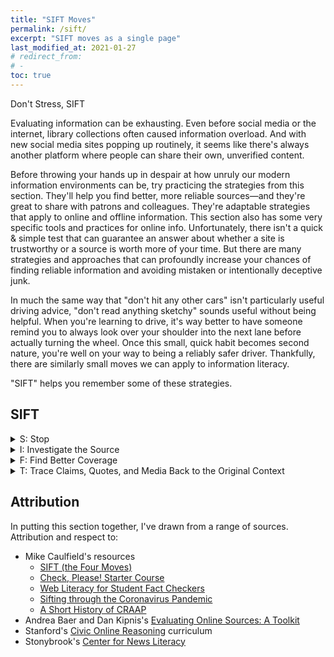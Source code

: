 ```yaml
---
title: "SIFT Moves"
permalink: /sift/
excerpt: "SIFT moves as a single page"
last_modified_at: 2021-01-27  
# redirect_from:
# -
toc: true
---
```

Don't Stress, SIFT  

Evaluating information can be exhausting. Even before social media or the internet, library collections often caused information overload. And with new social media sites popping up routinely, it seems like there's always another platform where people can share their own, unverified content. <!-- include anecdote of how many fact-checkers NYT, AP, WaPo, or the Idaho Statesman employ, if I can find those numbers? -->  

Before throwing your hands up in despair at how unruly our modern information environments can be, try practicing the strategies from this section. They'll help you find better, more reliable sources—and they're great to share with patrons and colleagues. They're adaptable strategies that apply to online and offline information. This section also has some very specific tools and practices for online info. Unfortunately, there isn't a quick & simple test that can guarantee an answer about whether a site is trustworthy or a source is worth more of your time. But there are many strategies and approaches that can profoundly increase your chances of finding reliable information and avoiding mistaken or intentionally deceptive junk.  

In much the same way that "don't hit any other cars" isn't particularly useful driving advice, "don't read anything sketchy" sounds useful without being helpful. When you're learning to drive, it's way better to have someone remind you to always look over your shoulder into the next lane before actually turning the wheel. Once this small, quick habit becomes second nature, you're well on your way to being a reliably safer driver. Thankfully, there are similarly small moves we can apply to information literacy.  

"SIFT" helps you remember some of these strategies. <!-- They're reinforced and complemented by the four moves that fact-checkers use to efficiently evaluate a site. Here we'll teach you both, as well as some complementary approaches. --> 

## SIFT  

<details markdown="1">
  <summary>S: Stop</summary>  
  It sounds counterintuitive, but this model suggests that when you first find a source, you **don't** start by reading it. Why waste even a couple minutes reading garbage when you could just avoid engaging to begin with? So instead of jumping right into the content of what you find, try to place it in context.  

  Ask yourself, "What's the platform or publisher behind this article, book, blog post, etc.? Who wrote this work? What's the reputation of the site, publisher, or social media network?" If you don't already know those details, don't engage with it until you've found the answers.  

  Returning to our "learning to drive" analogy, you've probably developed the habit of looking over your shoulder before changing lanes. You know that shouldn't impulsively act—you first need to be aware of what is over there. Awareness of context goes for what you read as well, even if the consequences aren't as immediate.  

  This basic behavior of gaining context first goes not just for a single source, but also for when using search engines. Instead of clicking right away on the top result, spend 10 or 15 seconds scanning the results. You'll often see titles, source descriptions, section headings that group results into particular categories, and other contextual cues, all right there. Stanford's History Education Group calls this short pause "click restraint" when they discuss lateral reading… which is one of the best ways to do the next move: investigating the source.  
</details>

<details markdown="1">
  <summary>I: Investigate the Source</summary>  
  So how do we establish context about a source? How can you tell whether the article you're reading about the health properties of sugar beets is written by a well-known nutritionist or is actually "sponsored" (i.e. paid-to-place) content written by the advertising wing of a sugar beet company?  

  One of the quickest and most reliable ways is to practice click restraint. Don't even immediately click on the "About Page"—although that page can often be helpful! Instead, search for the author, publication, or site on Wikipedia. Wikipedia has downsides, of course. But since it's crowdsourced, its contents are continually being corrected, expanded, and otherwise improved. It's a quick way to check whether a person or publication is considered notable enough for an entry.  

  This "notability" decision can be tricky, unfortunately. Wikipedia is often critiqued for having biases against creating standalone entries for people who are minorities, women, and/or professors. It also is far less likely to have entries for rural authors and subjects. So if there is an entry, the contents of that entry can help you evaluate the source more quickly. But if there isn't an entry, you'll probably want to think about why that might be instead of immediately deciding that the subject isn't worthwhile at all.  

  If there is an entry for the person, publication, or other source, you don't have to read the whole thing. You can skim the first section, then the titles of any other sections, looking for praise and awards as well as for controversies or red flags. Using your web browser's built-in "find on this page" tool can make this skimming even faster.  
</details>

<details markdown="1">
  <summary>F: Find Better Coverage</summary>  
  When you're searching, you often care most about the claim. If you're curious about potential health effects of using sugar from sugar beets, you're probably interested in the health effects, not the reputation of any particular author or publication. In that case, the fastest thing is probably to try to find whether experts have reached agreement on this, some sort of consensus viewpoint, or if experts still consider this as up for debate, a subject around which there's still a great deal of emerging knowledge.  

  You don't have to adopt that viewpoint yourself, of course. But it's helpful to know whether a claim is seen as true only by a tiny group or if it's the stance of an entire profession.  
</details>

<details markdown="1">
  <summary>T: Trace Claims, Quotes, and Media Back to the Original Context</summary>  
  One of the easiest ways to convincingly mislead people is to take a photo, video, quote, or claim and circulate it out of context. Have you ever played the game of "telephone," where someone whispers a sentence into another person's ear, then they whisper it into the next person's ear, etc.? With each repetition, new misunderstandings get added, until the last person in the chain usually hears something totally unrelated to the original.  

  For photos, [Tin Eye](https://tineye.com/) lets you quickly upload or link to an image and see where it originally came from. It has a drop-down menu that let you see the oldest image matches at the top of the list. So if you see someone claiming that there's a herd of goats on the loose in a suburban neighborhood near you—and includes an image—you can upload that image and find out that it was actually taken in [Boise back in 2018](https://tineye.com/search/57083cdccaa9c1fa1eebec1711ec36e4e1c8b1b1?sort=crawl_date&order=asc&page=1).  
</details>
<!--  
## Four Moves  

###  
###  
###  
###  
-->

## Additional Useful Approaches  

SIFT highly suggests looking beyond the initial source. Instead of getting overwhelmed by the difficulties of information evaluation, you can use the abundance of information sources to your advantage. Don't waste time on just any glittery, sparkly thing—keep sifting through sources until you find something that seems likely to be a real gem.  

How will you know it's a gem? Of course, there are strategies for evaluating things in further depth as well. Stanford's Civic Online Reasoning is one of the quickest. It asks: 
1. Who's behind the information?  
2. What's the evidence?  
3. What do other sources say?  

You've probably already noticed that point 1 sounds a lot like "investigate the source" and point 3 sounds a lot like "find better coverage." That part in the middle—"what's the evidence?"—can take a very long time to decipher, depending on the source. Sources use a wide range of types of evidence—just think of how different the evidence would be for a scientific argument about how magnets work and a humanities argument about why video games can act as a modern form of art! Even if you're just talking about evidence around "who, when, what, where, how, and why", journalistic evidence and historical evidence would approach those questions in different ways. The better we get at recognizing different types of information, the better we get at learning to evaluate them.  

This also goes for recognizing the goals, or purpose, each source has for sharing information. If we realize that we're engaging with a satirical source like the Onion, the Daily Show, or even an old George Carlin stand-up recording, we'll realize that their purpose is to entertain us or to see something in a new light. This isn't a difficulty for the internet alone. As embarrassing as it is, I can still remember becoming truly angry when I read Jonathan Swift's [A Modest Proposal](https://gitenberg.org/book/1080) in high school, since I didn't stop to look at the top of the page in our textbook. The running chapter heading would have quickly told me that this was the first reading in our new chapter: satire.  



One common model for evaluating sources the acronym "CRAAP." It aims to reminds you to consider whether a source is current, reliable, accurate, authoritative, and pertinent. These are all important facets to consider when selecting a source. But research increasingly shows that students taught to evaluate using this model don't use it reliably. <!-- do more about why it's not a test, also link to Stanford COR, Caulfield, and other sources on CRAAP --> 

<!-- Add New Literacy's question about "what is this source trying to do," and maybe introduce the idea of source genres / genre literacy -->

## Attribution  

In putting this section together, I've drawn from a range of sources. Attribution and respect to:  
- Mike Caulfield's resources  
  - [SIFT (the Four Moves)](https://hapgood.us/2019/06/19/sift-the-four-moves/)  
  - [Check, Please! Starter Course](https://www.notion.so/Check-Please-Starter-Course-ae34d043575e42828dc2964437ea4eed)  
  - [Web Literacy for Student Fact Checkers](https://webliteracy.pressbooks.com)  
  - [Sifting through the Coronavirus Pandemic](https://infodemic.blog)  
  - [A Short History of CRAAP](https://hapgood.us/2018/09/14/a-short-history-of-craap/)  
- Andrea Baer and Dan Kipnis's [Evaluating Online Sources: A Toolkit](https://libguides.rowan.edu/EvaluatingOnlineSources#s-lg-box-21586566)  
- Stanford's [Civic Online Reasoning](https://cor.stanford.edu/) curriculum  
- Stonybrook's [Center for News Literacy](http://www.centerfornewsliteracy.org/)  
